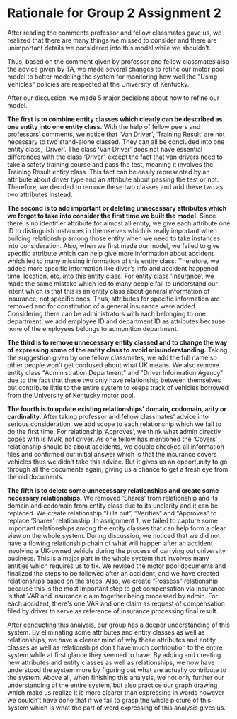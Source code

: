 # Rationale for Group 2 Assignment 2

After reading the comments professor and fellow classmates gave us, we realized that there are many things we missed to consider and there are unimportant details we considered into this model while we shouldn’t.

Thus, based on the comment given by professor and fellow classmates also the advice given by TA, we made several changes to refine our motor pool model to better modeling the system for monitoring how well the "Using Vehicles" policies are respected at the University of Kentucky.

After our discussion, we made 5 major decisions about how to refine our model.

**The first is to combine entity classes which clearly can be described as one entity into one entity class.** With the help of fellow peers and professors’ comments, we notice that ‘Van Driver’, ‘Training Result’ are not necessary to two stand-alone classed. They can all be concluded into one entity class, ‘Driver’. The class ‘Van Driver’ does not have essential differences with the class ‘Driver’, except the fact that van drivers need to take a safety training course and pass the test, meaning it involves the Training Result entity class. This fact can be easily represented by an attribute about driver type and an attribute about passing the test or not. Therefore, we decided to remove these two classes and add these two as two attributes instead.

**The second is to add important or deleting unnecessary attributes which we forgot to take into consider the first time we built the model.** Since there is no identifier attribute for almost all entity, we give each attribute one ID to distinguish instances in themselves which is really important when building relationship among those entity when we need to take instances into consideration. Also, when we first made our model, we failed to give specific attribute which can help give more information about accident which led to many missing information of this entity class. Therefore, we added more specific information like diver’s info and accident happened time, location, etc. into this entity class. For entity class ‘Insurance’, we made the same mistake which led to many people fail to understand our intent which is that this is an entity class about general information of insurance, not specific ones. Thus, attributes for specific information are removed and for constitution of a general insurance were added. Considering there can be administrators with each belonging to one department, we add employee ID and department ID as attributes because none of the employees belongs to admonition department.

**The third is to remove unnecessary entity classed and to change the way of expressing some of the entity class to avoid misunderstanding.** Taking the suggestion given by one fellow classmates, we add the full name so other people won't get confused about what UK means. We also remove entity class "Administration Department" and "Driver Information Agency" due to the fact that these two only have relationship between themselves but contribute little to the entire system to keeps track of vehicles borrowed from the University of Kentucky motor pool.

**The fourth is to update existing relationships’ domain, codomain, arity or cardinality.** After taking professor and fellow classmates’ advice into serious consideration, we add scope to each relationship which we fail to do the first time.  For relationship ‘Approves’, we think what admin directly copes with is MVR, not driver. As one fellow has mentioned the ‘Covers’ relationship should be about accidents, we double checked all information files and confirmed our initial answer which is that the insurance covers vehicles thus we didn’t take this advice. But it gives us an opportunity to go through all the documents again, giving us a chance to get a fresh eye from the old documents.

**The fifth is to delete some unnecessary relationships and create some necessary relationships.** We removed ‘Shares’ from relationship and its domain and codomain from entity class due to its unclarity and it can be replaced. We create relationship “Fills out”, “Verifies” and “Approves” to replace ‘Shares’ relationship. In assignment 1, we failed to capture some important relationships among the entity classes that can help form a clear view on the whole system. During discussion, we noticed that we did not have a flowing relationship chain of what will happen after an accident involving a UK-owned vehicle during the process of carrying out university business. This is a major part in the whole system that involves many entities which requires us to fix. We revised the motor pool documents and finalized the steps to be followed after an accident, and we have created relationships based on the steps. Also, we create “Possess” relationship because this is the most important step to get compensation via insurance is that VAR and insurance claim together being processed by admin. For each accident, there's one VAR and one claim as request of compensation filed by driver to serve as reference of insurance processing final result. 

After conducting this analysis, our group has a deeper understanding of this system. By eliminating some attributes and entity classes as well as relationships, we have a clearer mind of why these attributes and entity classes as well as relationships don’t have much contribution to the entire system while at first glance they seemed to have. By adding and creating new attributes and entity classes as well as relationships, we now have understood the system more by figuring out what are actually contribute to the system. Above all, when finishing this analysis, we not only further our understanding of the entire system, but also practice our graph drawing which make us realize it is more clearer than expressing in words however we couldn’t have done that if we fail to grasp the whole picture of this system which is what the part of word expressing of this analysis gives us.
